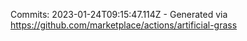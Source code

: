 Commits: 2023-01-24T09:15:47.114Z - Generated via https://github.com/marketplace/actions/artificial-grass
<br>
